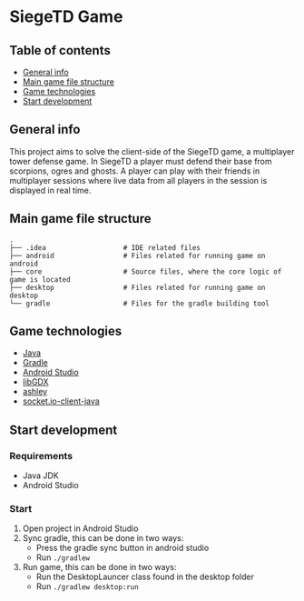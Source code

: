 # SiegeTD Game

## Table of contents
- [General info](#general-info)
- [Main game file structure](#main-game-file-structure)
- [Game technologies](#game-technologies)
- [Start development](#start-development)

## General info
This project aims to solve the client-side of the SiegeTD game, a multiplayer tower defense game. In SiegeTD a player
must defend their base from scorpions, ogres and ghosts. A player can play with their friends in multiplayer sessions
where live data from all players in the session is displayed in real time.

## Main game file structure
    .
    ├── .idea                   # IDE related files
    ├── android                 # Files related for running game on android
    ├── core                    # Source files, where the core logic of game is located
    ├── desktop                 # Files related for running game on desktop
    └── gradle                  # Files for the gradle building tool

## Game technologies
- [Java](https://www.java.com/en/)
- [Gradle](https://gradle.org/)
- [Android Studio](https://developer.android.com/studio?gclid=CjwKCAjwjZmTBhB4EiwAynRmD-PntKNuDDdaDGWR8Na5QqfMgK1qSJ31JhJyo-WgRXLGBhtSaFbx7BoC934QAvD_BwE&gclsrc=aw.ds)
- [libGDX](https://libgdx.com/)
- [ashley](https://github.com/libgdx/ashley)
- [socket.io-client-java](https://github.com/socketio/socket.io-client-java)

## Start development

### Requirements
- Java JDK
- Android Studio

### Start
1. Open project in Android Studio
2. Sync gradle, this can be done in two ways:
    - Press the gradle sync button in android studio
    - Run `./gradlew`
3. Run game, this can be done in two ways:
    - Run the DesktopLauncer class found in the desktop folder
    - Run `./gradlew desktop:run`
